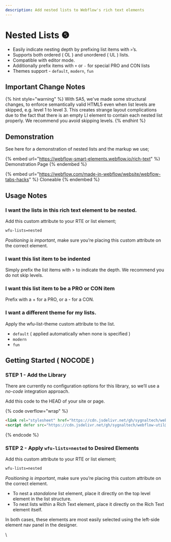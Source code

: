 ```yaml
---
description: Add nested lists to Webflow's rich text elements
---
```


# Nested Lists ❺

* Easily indicate nesting depth by prefixing list items with `>`’s.
* Supports both ordered ( OL ) and unordered ( UL ) lists.&#x20;
* Compatible with editor mode.&#x20;
* Additionally prefix items with `+` or `-` for special PRO and CON lists
* Themes support - `default`, `modern`, `fun`

## Important Change Notes <a href="#demo---nested-lists" id="demo---nested-lists"></a>

{% hint style="warning" %}
With SA5, we've made some structural changes, to enforce semantically valid HTML5 even when list levels are skipped, e.g. level 1 to level 3. This creates strange layout complications due to the fact that there is an empty LI element to contain each nested list properly. We recommend you avoid skipping levels.&#x20;
{% endhint %}

## Demonstration <a href="#demo---nested-lists" id="demo---nested-lists"></a>

See here for a demonstration of nested lists and the markup we use;

{% embed url="https://webflow-smart-elements.webflow.io/rich-text" %}
Demonstration Page
{% endembed %}

{% embed url="https://webflow.com/made-in-webflow/website/webflow-tabs-hacks" %}
Cloneable
{% endembed %}

## Usage Notes

### I want the lists in this rich text element to be nested. <a href="#step-2---apply-wfu-listsnested-to-desired-elements" id="step-2---apply-wfu-listsnested-to-desired-elements"></a>

Add this custom attribute to your RTE or list element;

```html
wfu-lists=nested
```

_Positioning is important_, make sure you’re placing this custom attribute on the correct element.

### I want this list item to be indented

Simply prefix the list items with > to indicate the depth. We recommend you do not skip levels.

### I want this list item to be a PRO or CON item

Prefix with a + for a PRO, or a - for a CON.&#x20;

### I want a different theme for my lists.

Apply the wfu-list-theme custom attribute to the list.

* `default` ( applied automatically when none is specified )
* `modern`
* `fun`

## Getting Started ( NOCODE )

### STEP 1 - Add the Library <a href="#step-1---add-the-library" id="step-1---add-the-library"></a>

There are currently no configuration options for this library, so we’ll use a _no-code_ integration approach.

Add this code to the HEAD of your site or page.

{% code overflow="wrap" %}
```html
<link rel="stylesheet" href="https://cdn.jsdelivr.net/gh/sygnaltech/webflow-util@5.2.7/dist/css/webflow-html.css">
<script defer src="https://cdn.jsdelivr.net/gh/sygnaltech/webflow-util@5.2.7/dist/nocode/webflow-html.js"></script>
```
{% endcode %}

### STEP 2 - Apply `wfu-lists=nested` to Desired Elements <a href="#step-2---apply-wfu-listsnested-to-desired-elements" id="step-2---apply-wfu-listsnested-to-desired-elements"></a>

Add this custom attribute to your RTE or list element;

```html
wfu-lists=nested
```

_Positioning is important_, make sure you’re placing this custom attribute on the correct element.

* To nest a _standalone_ list element, place it directly on the top level element in the list structure.
* To nest lists within a Rich Text element, place it directly on the Rich Text element itself.

In both cases, these elements are most easily selected using the left-side element nav panel in the designer.



\
